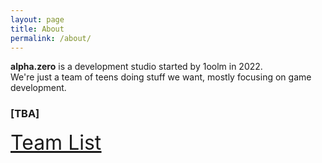 ```yaml
---
layout: page
title: About
permalink: /about/
---
```

**alpha.zero** is a development studio started by 1oolm in 2022. <br>
We're just a team of teens doing stuff we want, mostly focusing on game development.
<br>
### [TBA]
<font size="6" color="AAAAFF"><a href="/team/"><u>Team List</u></a></font>